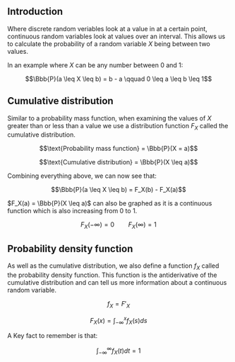 ## Introduction

Where discrete random veriables look at a value in at a certain point, continuous random variables look at values over an interval. This allows us to calculate the probability of a random variable $X$ being between two values.

In an example where $X$ can be any number between 0 and 1:

$$\Bbb{P}(a \leq X \leq b) = b - a \qquad 0 \leq a \leq b \leq 1$$

## Cumulative distribution

Similar to a probability mass function, when examining the values of $X$ greater than or less than a value we use a distribution function $F_X$ called the cumulative distribution.

$$\text{Probability mass function} = \Bbb{P}(X = a)$$

$$\text{Cumulative distribution} = \Bbb{P}(X \leq a)$$

Combining everything above, we can now see that:

$$\Bbb{P}(a \leq X \leq b) = F_X(b) - F_X(a)$$

$F_X(a) = \Bbb{P}(X \leq a)$ can also be graphed as it is a continuous function which is also increasing from 0 to 1.

$$F_X(-\infty) = 0 \qquad F_X(\infty) = 1$$

## Probability density function

As well as the cumulative distribution, we also define a function $f_X$ called the probability density function. This function is the antiderivative of the cumulative distribution and can tell us more information about a continuous random variable.

$$f_X = F'_X$$

$$F_X(x) = \displaystyle\int_{-\infty}^{x} f_X(s) ds$$

A Key fact to remember is that:

$$\displaystyle\int_{-\infty}^{\infty} f_X(t) dt = 1$$
